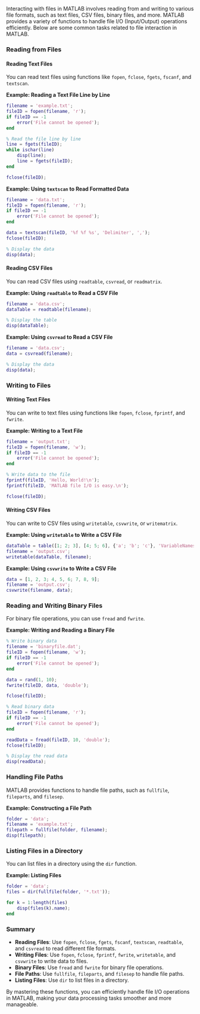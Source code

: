 Interacting with files in MATLAB involves reading from and writing to various file formats, such as text files, CSV files, binary files, and more. MATLAB provides a variety of functions to handle file I/O (Input/Output) operations efficiently. Below are some common tasks related to file interaction in MATLAB.

### Reading from Files

#### Reading Text Files

You can read text files using functions like `fopen`, `fclose`, `fgets`, `fscanf`, and `textscan`.

**Example: Reading a Text File Line by Line**

```matlab
filename = 'example.txt';
fileID = fopen(filename, 'r');
if fileID == -1
    error('File cannot be opened');
end

% Read the file line by line
line = fgets(fileID);
while ischar(line)
    disp(line);
    line = fgets(fileID);
end

fclose(fileID);
```

**Example: Using `textscan` to Read Formatted Data**

```matlab
filename = 'data.txt';
fileID = fopen(filename, 'r');
if fileID == -1
    error('File cannot be opened');
end

data = textscan(fileID, '%f %f %s', 'Delimiter', ',');
fclose(fileID);

% Display the data
disp(data);
```

#### Reading CSV Files

You can read CSV files using `readtable`, `csvread`, or `readmatrix`.

**Example: Using `readtable` to Read a CSV File**

```matlab
filename = 'data.csv';
dataTable = readtable(filename);

% Display the table
disp(dataTable);
```

**Example: Using `csvread` to Read a CSV File**

```matlab
filename = 'data.csv';
data = csvread(filename);

% Display the data
disp(data);
```

### Writing to Files

#### Writing Text Files

You can write to text files using functions like `fopen`, `fclose`, `fprintf`, and `fwrite`.

**Example: Writing to a Text File**

```matlab
filename = 'output.txt';
fileID = fopen(filename, 'w');
if fileID == -1
    error('File cannot be opened');
end

% Write data to the file
fprintf(fileID, 'Hello, World!\n');
fprintf(fileID, 'MATLAB file I/O is easy.\n');

fclose(fileID);
```

#### Writing CSV Files

You can write to CSV files using `writetable`, `csvwrite`, or `writematrix`.

**Example: Using `writetable` to Write a CSV File**

```matlab
dataTable = table([1; 2; 3], [4; 5; 6], {'a'; 'b'; 'c'}, 'VariableNames', {'Var1', 'Var2', 'Var3'});
filename = 'output.csv';
writetable(dataTable, filename);
```

**Example: Using `csvwrite` to Write a CSV File**

```matlab
data = [1, 2, 3; 4, 5, 6; 7, 8, 9];
filename = 'output.csv';
csvwrite(filename, data);
```

### Reading and Writing Binary Files

For binary file operations, you can use `fread` and `fwrite`.

**Example: Writing and Reading a Binary File**

```matlab
% Write binary data
filename = 'binaryfile.dat';
fileID = fopen(filename, 'w');
if fileID == -1
    error('File cannot be opened');
end

data = rand(1, 10);
fwrite(fileID, data, 'double');

fclose(fileID);

% Read binary data
fileID = fopen(filename, 'r');
if fileID == -1
    error('File cannot be opened');
end

readData = fread(fileID, 10, 'double');
fclose(fileID);

% Display the read data
disp(readData);
```

### Handling File Paths

MATLAB provides functions to handle file paths, such as `fullfile`, `fileparts`, and `filesep`.

**Example: Constructing a File Path**

```matlab
folder = 'data';
filename = 'example.txt';
filepath = fullfile(folder, filename);
disp(filepath);
```

### Listing Files in a Directory

You can list files in a directory using the `dir` function.

**Example: Listing Files**

```matlab
folder = 'data';
files = dir(fullfile(folder, '*.txt'));

for k = 1:length(files)
    disp(files(k).name);
end
```

### Summary

-   **Reading Files**: Use `fopen`, `fclose`, `fgets`, `fscanf`, `textscan`, `readtable`, and `csvread` to read different file formats.
-   **Writing Files**: Use `fopen`, `fclose`, `fprintf`, `fwrite`, `writetable`, and `csvwrite` to write data to files.
-   **Binary Files**: Use `fread` and `fwrite` for binary file operations.
-   **File Paths**: Use `fullfile`, `fileparts`, and `filesep` to handle file paths.
-   **Listing Files**: Use `dir` to list files in a directory.

By mastering these functions, you can efficiently handle file I/O operations in MATLAB, making your data processing tasks smoother and more manageable.
